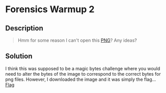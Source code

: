# Forensics Warmup 2
## Description
> Hmm for some reason I can't open this [PNG](https://2018shell.picoctf.com/static/33f4c8b1fa4528a3bc8f8dd84b5e9311/flag.png)? Any ideas?
## Solution
I think this was supposed to be a magic bytes challenge where you would need to
alter the bytes of the image to correspond to the correct bytes for png files.
However, I downloaded the image and it was simply the flag...
[Flag](https://github.com/mikewill4/picoCTF/blob/master/2018/Forensics/Warmup%202/flag.png)

